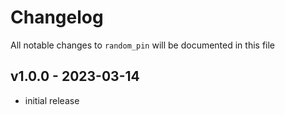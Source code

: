 # Changelog

All notable changes to `random_pin` will be documented in this file

## v1.0.0 - 2023-03-14

- initial release
